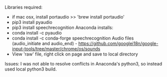 Libraries required:
- if mac osx, install portaudio >> 'brew install portaudio'
- pip3 install pyaudio
- pip3 install speechrecognition
Anaconda installs:
- conda install -c pyaudio
- conda install -c conda-forge speechrecognition
Audio files (audio_initiate and audio_end) - https://github.com/googlei18n/google-input-tools/tree/master/chrome/os/sounds
- View 'raw' file, right click on page and save to local directory

Issues: I was not able to resolve conflicts in Anaconda's python3, so instead used local python3 build.